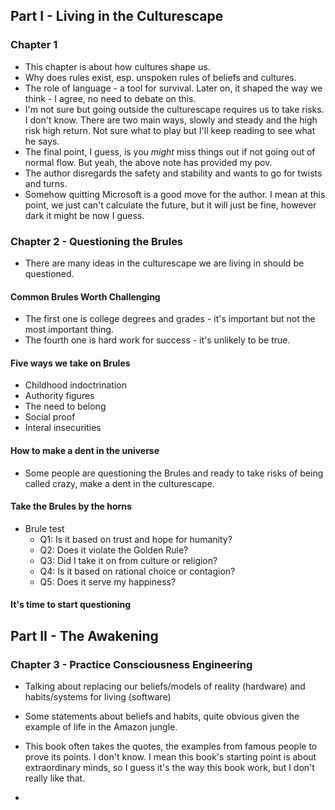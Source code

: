 ## Part I - Living in the Culturescape

### Chapter 1

- This chapter is about how cultures shape us.
- Why does rules exist, esp. unspoken rules of beliefs and cultures.
- The role of language - a tool for survival. Later on, it shaped the way we think - I agree, no need to debate on this.
- I'm not sure but going outside the culturescape requires us to take risks. I don't know. There are two main ways, slowly and steady and the high risk high return. Not sure what to play but I'll keep reading to see what he says.
- The final point, I guess, is you _might_ miss things out if not going out of normal flow. But yeah, the above note has provided my pov.
- The author disregards the safety and stability and wants to go for twists and turns.
- Somehow quitting Microsoft is a good move for the author. I mean at this point, we just can't calculate the future, but it will just be fine, however dark it might be now I guess.

### Chapter 2 - Questioning the Brules

- There are many ideas in the culturescape we are living in should be questioned.

#### Common Brules Worth Challenging
  - The first one is college degrees and grades - it's important but not the most important thing.
  - The fourth one is hard work for success - it's unlikely to be true.

#### Five ways we take on Brules

- Childhood indoctrination
- Authority figures
- The need to belong
- Social proof
- Interal insecurities

#### How to make a dent in the universe

- Some people are questioning the Brules and ready to take risks of being called crazy, make a dent in the culturescape.

#### Take the Brules by the horns

- Brule test
    - Q1: Is it based on trust and hope for humanity?
    - Q2: Does it violate the Golden Rule?
    - Q3: Did I take it on from culture or religion?
    - Q4: Is it based on rational choice or contagion?
    - Q5: Does it serve my happiness?

#### It's time to start questioning

## Part II - The Awakening

### Chapter 3 - Practice Consciousness Engineering

- Talking about replacing our beliefs/models of reality (hardware) and habits/systems for living (software)

- Some statements about beliefs and habits, quite obvious given the example of life in the Amazon jungle.

- This book often takes the quotes, the examples from famous people to prove its points. I don't know. I mean this book's starting point is about extraordinary minds, so I guess it's the way this book work, but I don't really like that.








- 